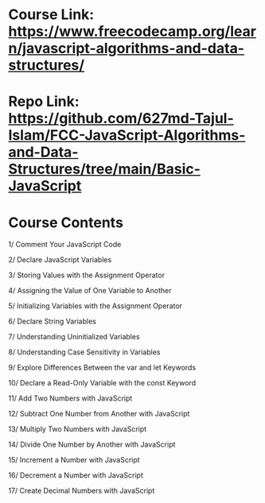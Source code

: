 # Course Link: https://www.freecodecamp.org/learn/javascript-algorithms-and-data-structures/

# Repo Link: https://github.com/627md-Tajul-Islam/FCC-JavaScript-Algorithms-and-Data-Structures/tree/main/Basic-JavaScript

# Course Contents
1/ Comment Your JavaScript Code

2/ Declare JavaScript Variables

3/ Storing Values with the Assignment Operator

4/ Assigning the Value of One Variable to Another

5/ Initializing Variables with the Assignment Operator

6/ Declare String Variables

7/ Understanding Uninitialized Variables

8/ Understanding Case Sensitivity in Variables

9/ Explore Differences Between the var and let Keywords

10/ Declare a Read-Only Variable with the const Keyword

11/ Add Two Numbers with JavaScript

12/ Subtract One Number from Another with JavaScript

13/ Multiply Two Numbers with JavaScript

14/ Divide One Number by Another with JavaScript

15/ Increment a Number with JavaScript

16/ Decrement a Number with JavaScript

17/ Create Decimal Numbers with JavaScript